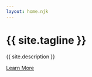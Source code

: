 ```yaml
---
layout: home.njk
---
```


<div class="header">
  <h1>{{ site.tagline }}</h1>
  <p>{{ site.description }}</p>
  <a class="action" href="/about">Learn More</a>
</div>